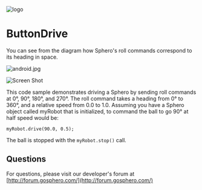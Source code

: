 ![logo](http://update.orbotix.com/developer/sphero-small.png)

# ButtonDrive

You can see from the diagram how Sphero's roll commands correspond to its heading in space.

![android.jpg](https://github.com/orbotix/Sphero-Android-SDK/raw/master/assets/heading.png)

![Screen Shot](https://github.com/orbotix/Sphero-Android-SDK/raw/master/samples/ButtonDrive/README.png)

This code sample demonstrates driving a Sphero by sending roll commands at 0°, 90°, 180°, and 270°. The roll command 
takes a heading from 0° to 360°, and a relative speed from 0.0 to 1.0. Assuming you have a Sphero object called myRobot that is initialized, to command the ball to go 90° at half speed would be:

	myRobot.drive(90.0, 0.5);

The ball is stopped with the `myRobot.stop()` call.

## Questions

For questions, please visit our developer's forum at [http://forum.gosphero.com/](http://forum.gosphero.com/)
